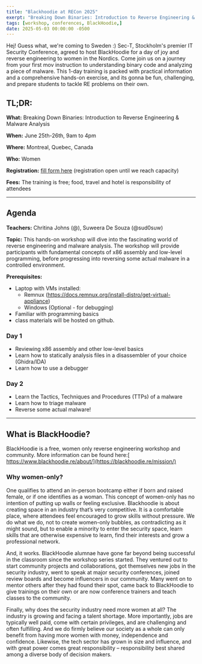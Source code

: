 ```yaml
---
title: "Blackhoodie at RECon 2025"
exerpt: "Breaking Down Binaries: Introduction to Reverse Engineering & Malware Analysis"
tags: [workshop, conferences, BlackHoodie,]
date: 2025-05-03 00:00:00 -0500
---
```


Hej! Guess what, we're coming to Sweden :) Sec-T, Stockholm's premier IT Security Conference, agreed to host BlackHoodie 
for a day of joy and reverse engineering to women in the Nordics. Come join us on a journey from your first mov instruction to understanding binary code and analyzing 
a piece of malware. This 1-day training is packed with practical information and a comprehensive 
hands-on exercise, and its gonna be fun, challenging, and prepare students to tackle RE problems on their own.

## **TL;DR:**

**What:** Breaking Down Binaries: Introduction to Reverse Engineering & Malware Analysis

**When:** June 25th-26th, 9am to 4pm

**Where:** Montreal, Quebec, Canada

**Who:** Women

**Registration:** [fill form here]() (registration open until we reach capacity)

**Fees:** The training is free; food, travel and hotel is responsibility of attendees 

---


## **Agenda**

**Teachers:** Chritina Johns (@), Suweera De Souza (@sud0suw)

**Topic:** This hands-on workshop will dive into the fascinating world of reverse engineering and malware analysis. The workshop will provide participants with fundamental concepts of x86 assembly and low-level programming, before progressing into reversing some actual malware in a controlled environment. 

**Prerequisites:** 

- Laptop with VMs installed:
  - Remnux (https://docs.remnux.org/install-distro/get-virtual-appliance)
  - Windows (Optional - for debugging)
- Familiar with programming basics
- class materials will be hosted on github.

### **Day 1**

- Reviewing x86 assembly and other low-level basics
- Learn how to statically analysis files in a disassembler of your choice (Ghidra/IDA)
- Learn how to use a debugger

### **Day 2**

- Learn the Tactics, Techniques and Procedures (TTPs) of a malware
- Learn how to triage malware
- Reverse some actual malware!

---


## **What is BlackHoodie?**

BlackHoodie is a free, women only reverse engineering workshop and community. More information can be found here:[ https://www.blackhoodie.re/about/](https://blackhoodie.re/mission/)


### **Why women-only?**

One qualifies to attend an in-person bootcamp either if born and raised female, or if one identifies as a woman. This concept of women-only has no intention of putting up walls or feeling exclusive. Blackhoodie is about creating space in an industry that’s very competitive. It is a comfortable place, where attendees feel encouraged to grow skills without pressure. We do what we do, not to create women-only bubbles, as contradicting as it might sound, but to enable a minority to enter the security space, learn skills that are otherwise expensive to learn, find their interests and grow a professional network.

And, it works. BlackHoodie alumnae have gone far beyond being successful in the classroom since the workshop series started. They ventured out to start community projects and collaborations, got themselves new jobs in the security industry, went to speak at major security conferences, joined review boards and become influencers in our community. Many went on to mentor others after they had found their spot, came back to BlackHoodie to give trainings on their own or are now conference trainers and teach classes to the community.

Finally, why does the security industry need more women at all? The industry is growing and facing a talent shortage. More importantly, jobs are typically well paid, come with certain privileges, and are challenging and often fulfilling. And we do firmly believe our society as a whole can only benefit from having more women with money, independence and confidence. Likewise, the tech sector has grown in size and influence, and with great power comes great responsibility – responsibility best shared among a diverse body of decision makers.
